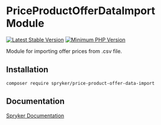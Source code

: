 # PriceProductOfferDataImport Module
[![Latest Stable Version](https://poser.pugx.org/spryker/price-product-offer-data-import/v/stable.svg)](https://packagist.org/packages/spryker/price-product-offer-data-import)
[![Minimum PHP Version](https://img.shields.io/badge/php-%3E%3D%207.4-8892BF.svg)](https://php.net/)

Module for importing offer prices from .csv file.

## Installation

```
composer require spryker/price-product-offer-data-import
```

## Documentation

[Spryker Documentation](https://academy.spryker.com/developing_with_spryker/module_guide/modules.html)
